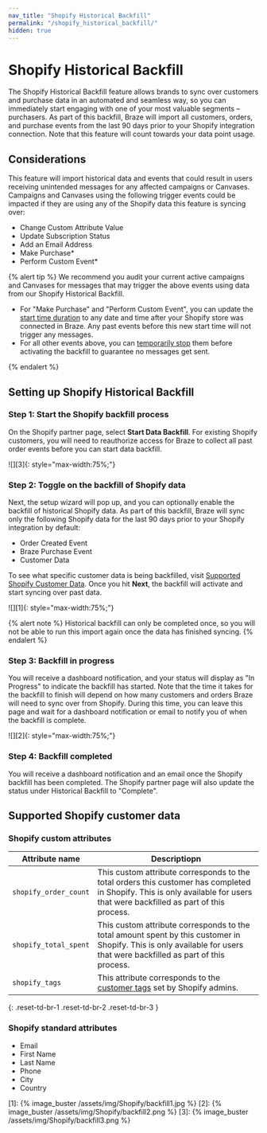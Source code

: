 ```yaml
---
nav_title: "Shopify Historical Backfill"
permalink: "/shopify_historical_backfill/"
hidden: true
---
```


# Shopify Historical Backfill 

The Shopify Historical Backfill feature allows brands to sync over customers and purchase data in an automated and seamless way, so you can immediately start engaging with one of your most valuable segments – purchasers. As part of this backfill, Braze will import all customers, orders, and purchase events from the last 90 days prior to your Shopify integration connection. Note that this feature will count towards your data point usage. 

## Considerations

This feature will import historical data and events that could result in users receiving unintended messages for any affected campaigns or Canvases. Campaigns and Canvases using the following trigger events could be impacted if they are using any of the Shopify data this feature is syncing over:
- Change Custom Attribute Value
- Update Subscription Status 
- Add an Email Address
- Make Purchase*
- Perform Custom Event*

{% alert tip %}
We recommend you audit your current active campaigns and Canvases for messages that may trigger the above events using data from our Shopify Historical Backfill. 

- For "Make Purchase" and "Perform Custom Event", you can update the [start time duration]({{site.baseurl}}/user_guide/engagement_tools/campaigns/building_campaigns/delivery_types/triggered_delivery/?redirected=true#step-4-assign-duration) to any date and time after your Shopify store was connected in Braze. Any past events before this new start time will not trigger any messages. 
- For all other events above, you can [temporarily stop]({{site.baseurl}}/user_guide/engagement_tools/campaigns/managing_campaigns/change_your_campaign_after_launch/#stopping-your-campaign) them before activating the backfill to guarantee no messages get sent. 

{% endalert %}

## Setting up Shopify Historical Backfill

### Step 1: Start the Shopify backfill process

On the Shopify partner page, select **Start Data Backfill**. For existing Shopify customers, you will need to reauthorize access for Braze to collect all past order events before you can start data backfill.

![][3]{: style="max-width:75%;"}

### Step 2: Toggle on the backfill of Shopify data

Next, the setup wizard will pop up, and you can optionally enable the backfill of historical Shopify data. As part of this backfill, Braze will sync only the following Shopify data for the last 90 days prior to your Shopify integration by default:
- Order Created Event
- Braze Purchase Event
- Customer Data

To see what specific customer data is being backfilled, visit [Supported Shopify Customer Data](https://docs.google.com/document/d/1TYubX19ypA21DTClKytUBYqzRLHWg6y5PQUC--wiHNc/edit#heading=h.gi1xg2ysvuaq). Once you hit **Next**, the backfill will activate and start syncing over past data.

![][1]{: style="max-width:75%;"}

{% alert note %}
Historical backfill can only be completed once, so you will not be able to run this import again once the data has finished syncing.
{% endalert %}

### Step 3: Backfill in progress

You will receive a dashboard notification, and your status will display as "In Progress" to indicate the backfill has started. Note that the time it takes for the backfill to finish will depend on how many customers and orders Braze will need to sync over from Shopify. During this time, you can leave this page and wait for a dashboard notification or email to notify you of when the backfill is complete.

![][2]{: style="max-width:75%;"}

### Step 4: Backfill completed
You will receive a dashboard notification and an email once the Shopify backfill has been completed. The Shopify partner page will also update the status under Historical Backfill to "Complete".

## Supported Shopify customer data

### Shopify custom attributes

| Attribute name | Descriptiopn |
| --- | --- |
| `shopify_order_count` | This custom attribute corresponds to the total orders this customer has completed in Shopify. This is only available for users that were backfilled as part of this process. |
| `shopify_total_spent` | This custom attribute corresponds to the total amount spent by this customer in Shopify. This is only available for users that were backfilled as part of this process. |
| `shopify_tags` | This attribute corresponds to the [customer tags](https://help.shopify.com/en/manual/shopify-admin/productivity-tools/using-tags#tag-types) set by Shopify admins. |
{: .reset-td-br-1 .reset-td-br-2 .reset-td-br-3 }

### Shopify standard attributes
- Email
- First Name
- Last Name
- Phone
- City
- Country

[1]: {% image_buster /assets/img/Shopify/backfill1.jpg %} 
[2]: {% image_buster /assets/img/Shopify/backfill2.png %} 
[3]: {% image_buster /assets/img/Shopify/backfill3.png %} 